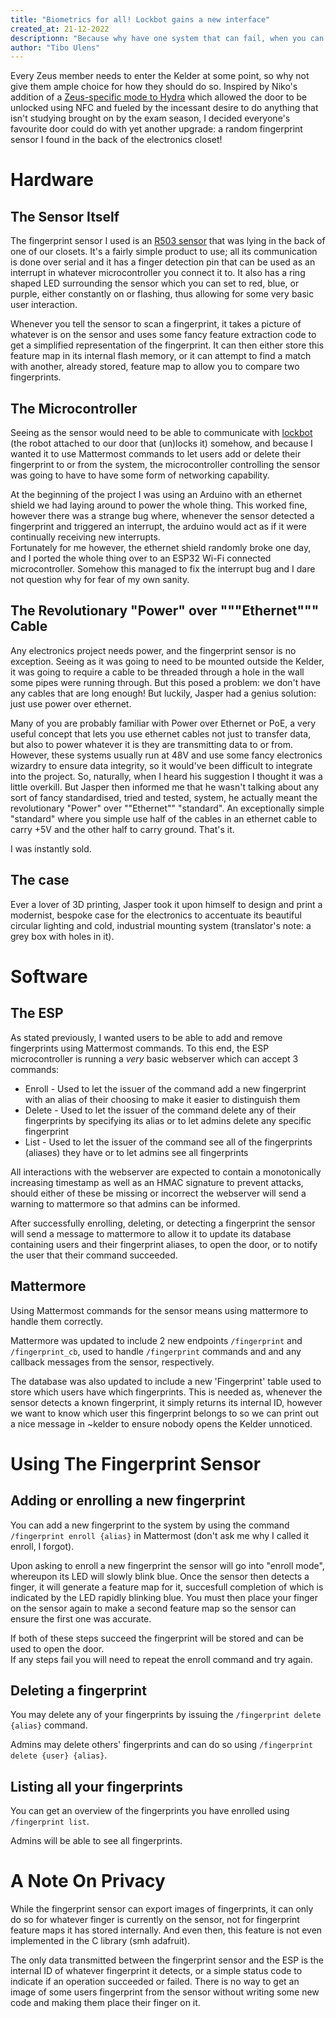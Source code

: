 ```yaml
---
title: "Biometrics for all! Lockbot gains a new interface"
created_at: 21-12-2022
descriptionn: "Because why have one system that can fail, when you can have several"
author: "Tibo Ulens"
---
```


Every Zeus member needs to enter the Kelder at some point, so why not give them
ample choice for how they should do so. Inspired by Niko's addition of a
[Zeus-specific mode to Hydra](https://zeus.gent/blog/21-22/zeus_modus_hydra/)
which allowed the door to be unlocked using NFC and fueled by the incessant
desire to do anything that isn't studying brought on by the exam season, I
decided everyone's favourite door could do with yet another upgrade: a random
fingerprint sensor I found in the back of the electronics closet!

# Hardware

## The Sensor Itself

The fingerprint sensor I used is an
[R503 sensor](https://www.adafruit.com/product/4651) that was lying in the back
of one of our closets. It's a fairly simple product to use; all its
communication is done over serial and it has a finger detection pin that can be
used as an interrupt in whatever microcontroller you connect it to. It also has
a ring shaped LED surrounding the sensor which you can set to red, blue, or
purple, either constantly on or flashing, thus allowing for some very basic
user interaction.

Whenever you tell the sensor to scan a fingerprint, it takes a picture of
whatever is on the sensor and uses some fancy feature extraction code to get a
simplified representation of the fingerprint. It can then either store this
feature map in its internal flash memory, or it can attempt to find a match
with another, already stored, feature map to allow you to compare two
fingerprints.

## The Microcontroller

Seeing as the sensor would need to be able to communicate with
[lockbot](https://github.com/zeusWPI/lockbot) (the robot attached to our door
that (un)locks it) somehow, and because I wanted it to use Mattermost commands
to let users add or delete their fingerprint to or from the system, the
microcontroller controlling the sensor was going to have to have some form of
networking capability.

At the beginning of the project I was using an Arduino with an ethernet shield
we had laying around to power the whole thing. This worked fine, however there
was a strange bug where, whenever the sensor detected a fingerprint and
triggered an interrupt, the arduino would act as if it were continually
receiving new interrupts. <br/>
Fortunately for me however, the ethernet shield randomly broke one day, and I
ported the whole thing over to an ESP32 Wi-Fi connected microcontroller.
Somehow this managed to fix the interrupt bug and I dare not question why
for fear of my own sanity.

## The Revolutionary "Power" over """Ethernet""" Cable

Any electronics project needs power, and the fingerprint sensor is no
exception. Seeing as it was going to need to be mounted outside the Kelder, it
was going to require a cable to be threaded through a hole in the wall some
pipes were running through. But this posed a problem: we don't have any cables
that are long enough! But luckily, Jasper had a genius solution: just use power
over ethernet.

Many of you are probably familiar with Power over Ethernet or PoE, a very
useful concept that lets you use ethernet cables not just to transfer data, but
also to power whatever it is they are transmitting data to or from. However,
these systems usually run at 48V and use some fancy electronics wizardry to
ensure data integrity, so it would've been difficult to integrate into the
project. So, naturally, when I heard his suggestion I thought it was a little
overkill. But Jasper then informed me that he wasn't talking about any sort of
fancy standardised, tried and tested, system, he actually meant the
revolutionary "Power" over ""Ethernet"" "standard". An exceptionally simple
"standard" where you simple use half of the cables in an ethernet cable to
carry +5V and the other half to carry ground. That's it.

I was instantly sold.

## The case

Ever a lover of 3D printing, Jasper took it upon himself to design and print a
modernist, bespoke case for the electronics to accentuate its beautiful
circular lighting and cold, industrial mounting system (translator's note: a
grey box with holes in it).

# Software

## The ESP

As stated previously, I wanted users to be able to add and remove fingerprints
using Mattermost commands. To this end, the ESP microcontroller is running a
*very* basic webserver which can accept 3 commands:

 - Enroll - Used to let the issuer of the command add a new fingerprint with an
            alias of their choosing to make it easier to distinguish them
 - Delete - Used to let the issuer of the command delete any of their
            fingerprints by specifying its alias or to let admins delete any
			specific fingerprint
 - List - Used to let the issuer of the command see all of the fingerprints
          (aliases) they have or to let admins see all fingerprints

All interactions with the webserver are expected to contain a monotonically
increasing timestamp as well as an HMAC signature to prevent attacks, should
either of these be missing or incorrect the webserver will send a warning to
mattermore so that admins can be informed.

After successfully enrolling, deleting, or detecting a fingerprint the sensor
will send a message to mattermore to allow it to update its database containing
users and their fingerprint aliases, to open the door, or to notify the user
that their command succeeded.

## Mattermore

Using Mattermost commands for the sensor means using mattermore to handle them
correctly.

Mattermore was updated to include 2 new endpoints `/fingerprint` and
`/fingerprint_cb`, used to handle `/fingerprint` commands and and any callback
messages from the sensor, respectively.

The database was also updated to include a new 'Fingerprint' table used to
store which users have which fingerprints. This is needed as, whenever the
sensor detects a known fingerprint, it simply returns its internal ID, however
we want to know which user this fingerprint belongs to so we can print out a
nice message in ~kelder to ensure nobody opens the Kelder unnoticed.

# Using The Fingerprint Sensor

## Adding or enrolling a new fingerprint

You can add a new fingerprint to the system by using the command
`/fingerprint enroll {alias}` in Mattermost (don't ask me why I called it
enroll, I forgot).

Upon asking to enroll a new fingerprint the sensor will go into "enroll mode",
whereupon its LED will slowly blink blue. Once the sensor then detects a
finger, it will generate a feature map for it, succesfull completion of which
is indicated by the LED rapidly blinking blue. You must then place your finger
on the sensor again to make a second feature map so the sensor can ensure the
first one was accurate.

If both of these steps succeed the fingerprint will be stored and can be used
to open the door. <br/>
If any steps fail you will need to repeat the enroll command and try again.

## Deleting a fingerprint

You may delete any of your fingerprints by issuing the
`/fingerprint delete {alias}` command.

Admins may delete others' fingerprints and can do so using
`/fingerprint delete {user} {alias}`.

## Listing all your fingerprints

You can get an overview of the fingerprints you have enrolled using
`/fingerprint list`.

Admins will be able to see all fingerprints.

# A Note On Privacy

While the fingerprint sensor can export images of fingerprints, it can only do
so for whatever finger is currently on the sensor, not for fingerprint
feature maps it has stored internally. And even then, this feature is not even
implemented in the C library (smh adafruit).

The only data transmitted between the fingerprint sensor and the ESP is the
internal ID of whatever fingerprint it detects, or a simple status code to
indicate if an operation succeeded or failed. There is no way to get an image
of some users fingerprint from the sensor without writing some new code and
making them place their finger on it.
